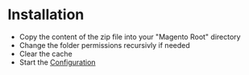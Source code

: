 # Installation

* Copy the content of the zip file into your "Magento Root" directory
* Change the folder permissions recursivly if needed
* Clear the cache
* Start the [Configuration](configuration.md)
